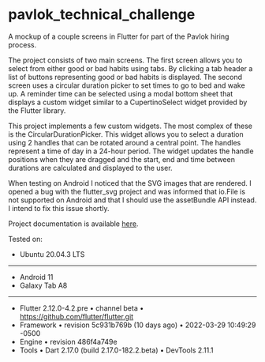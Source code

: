 # pavlok_technical_challenge

A mockup of a couple screens in Flutter for part of the Pavlok hiring process.

The project consists of two main screens. The first screen allows you to select from either good or bad habits using
tabs. By clicking a tab header a list of buttons representing good or bad habits is displayed. The second screen uses a
circular duration picker to set times to go to bed and wake up. A reminder time can be selected using a modal bottom
sheet that displays a custom widget similar to a CupertinoSelect widget provided by the Flutter library.

This project implements a few custom widgets. The most complex of these is the CircularDurationPicker. This widget
allows you to select a duration using 2 handles that can be rotated around a central point. The handles represent a time
of day in a 24-hour period. The widget updates the handle positions when they are dragged and the start, end and time
between durations are calculated and displayed to the user.

When testing on Android I noticed that the SVG images that are rendered.  I opened a bug with the flutter_svg project and was informed that io.File is not supported on Android and that I should use the assetBundle API instead.  I intend to fix this issue shortly.

Project documentation is available [here](https://tyler-conrad.github.io/pavlok_technical_challenge/).

Tested on:

- Ubuntu 20.04.3 LTS

---

- Android 11
- Galaxy Tab A8

---

- Flutter 2.12.0-4.2.pre • channel beta • https://github.com/flutter/flutter.git
- Framework • revision 5c931b769b (10 days ago) • 2022-03-29 10:49:29 -0500
- Engine • revision 486f4a749e
- Tools • Dart 2.17.0 (build 2.17.0-182.2.beta) • DevTools 2.11.1
